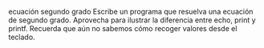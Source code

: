 ecuación segundo grado
Escribe un programa que resuelva una ecuación de segundo grado.
Aprovecha para ilustrar la diferencia entre echo, print y printf.
Recuerda que aún no sabemos cómo recoger valores desde el teclado. 